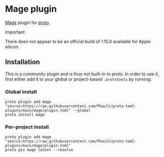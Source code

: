# Mage plugin

[Mage](https://magefile.org) plugin for [proto](https://github.com/moonrepo/proto).

> [!IMPORTANT]
> There does not appear to be an official build of 1.15.0 available for Apple silicon.

## Installation

This is a community plugin and is thus not built-in to proto. In order to use it, first either add it to your global or project-based `.prototools` by running:

### Global install

```shell
proto plugin add mage "source:https://raw.githubusercontent.com/Phault/proto-toml-plugins/main/mage/plugin.toml" --global
proto install mage
```

### Per-project install

```shell
proto plugin add mage "source:https://raw.githubusercontent.com/Phault/proto-toml-plugins/main/mage/plugin.toml"
proto pin mage latest --resolve
```
